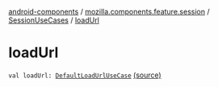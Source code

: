 [android-components](../../index.md) / [mozilla.components.feature.session](../index.md) / [SessionUseCases](index.md) / [loadUrl](./load-url.md)

# loadUrl

`val loadUrl: `[`DefaultLoadUrlUseCase`](-default-load-url-use-case/index.md) [(source)](https://github.com/mozilla-mobile/android-components/blob/master/components/feature/session/src/main/java/mozilla/components/feature/session/SessionUseCases.kt#L353)